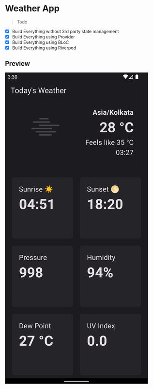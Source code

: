 # Weather App

> Todo

- [x] Build Everything without 3rd party state management
- [x] Build Everything using Provider
- [x] Build Everything using BLoC
- [x] Build Everything using Riverpod

## Preview

<img src="docs/1.png">

